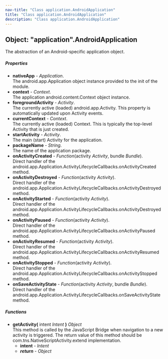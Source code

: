 ```yaml
---
nav-title: "Class application.AndroidApplication"
title: "Class application.AndroidApplication"
description: "Class application.AndroidApplication"
---
```

## Object: "application".AndroidApplication  
The abstraction of an Android-specific application object.

##### Properties
 - **nativeApp** - _Application_.    
  The android.app.Application object instance provided to the init of the module.
 - **context** - _Context_.    
  The application android.content.Context object instance.
 - **foregroundActivity** - _Activity_.    
  The currently active (loaded) android.app.Activity. This property is automatically updated upon Activity events.
 - **currentContext** - _Context_.    
  The currently active (loaded) Context. This is typically the top-level Activity that is just created.
 - **startActivity** - _Activity_.    
  The main (start) Activity for the application.
 - **packageName** - _String_.    
  The name of the application package.
 - **onActivityCreated** - _Function_(activity _Activity_, bundle _Bundle_).    
  Direct handler of the android.app.Application.ActivityLifecycleCallbacks.onActivityCreated method.
 - **onActivityDestroyed** - _Function_(activity _Activity_).    
  Direct handler of the android.app.Application.ActivityLifecycleCallbacks.onActivityDestroyed method.
 - **onActivityStarted** - _Function_(activity _Activity_).    
  Direct handler of the android.app.Application.ActivityLifecycleCallbacks.onActivityDestroyed method.
 - **onActivityPaused** - _Function_(activity _Activity_).    
  Direct handler of the android.app.Application.ActivityLifecycleCallbacks.onActivityPaused method.
 - **onActivityResumed** - _Function_(activity _Activity_).    
  Direct handler of the android.app.Application.ActivityLifecycleCallbacks.onActivityResumed method.
 - **onActivityStopped** - _Function_(activity _Activity_).    
  Direct handler of the android.app.Application.ActivityLifecycleCallbacks.onActivityStopped method.
 - **onSaveActivityState** - _Function_(activity _Activity_, bundle _Bundle_).    
  Direct handler of the android.app.Application.ActivityLifecycleCallbacks.onSaveActivityState method.

##### Functions
 - **getActivity(** intent _Intent_ **)** _Object_  
     This method is called by the JavaScript Bridge when navigation to a new activity is triggered.
The return value of this method should be com.tns.NativeScriptActivity.extend implementation.
   - **intent** - _Intent_
   - _**return**_ - _Object_